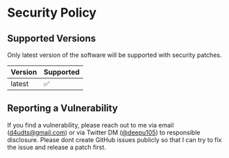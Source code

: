 # Security Policy

## Supported Versions

Only latest version of the software will be supported with security patches.

| Version | Supported          |
| ------- | ------------------ |
| latest   | :white_check_mark: |

## Reporting a Vulnerability

If you find a vulnerability, please reach out to me via email (d4udts@gmail.com) or via Twitter DM ([@deepu105](https://twitter.com/deepu105)) to responsible disclosure. 
Please dont create GitHub issues publicly so that I can try to fix the issue and release a patch first.
